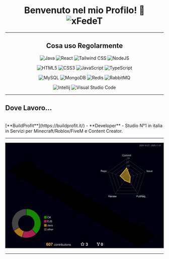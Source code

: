 <h1 align="center">Benvenuto nel mio Profilo! 👋 <img src="https://komarev.com/ghpvc/?username=xFedeT" alt="xFedeT" /></h1>

<hr>
  <h2 align="center">Cosa uso Regolarmente</h2>
  
  <p align="center">
    <a>
      <p align="center">
          <img alt="Java" src="https://img.shields.io/badge/java-%23ED8B00.svg?&style=for-the-badge&logo=java&logoColor=white"/>
          <img alt="React" src="https://img.shields.io/badge/react-%2320232a.svg?&style=for-the-badge&logo=react&logoColor=61DAFB"/>
          <img alt="Tailwind CSS" src="https://img.shields.io/badge/tailwindcss-%2338B2AC.svg?&style=for-the-badge&logo=tailwind-css&logoColor=white"/>
          <img alt="NodeJS" src="https://img.shields.io/badge/node.js-%2343853D.svg?&style=for-the-badge&logo=node.js&logoColor=white"/>
      </p>
      <p align="center">
          <img alt="HTML5" src="https://img.shields.io/badge/html5-%23E34F26.svg?&style=for-the-badge&logo=html5&logoColor=white"/>
          <img alt="CSS3" src="https://img.shields.io/badge/css3-%231572B6.svg?&style=for-the-badge&logo=css3&logoColor=white"/>
          <img alt="JavaScript" src="https://img.shields.io/badge/javascript-%23F7DF1E.svg?&style=for-the-badge&logo=javascript&logoColor=black"/>
          <img alt="TypeScript" src="https://img.shields.io/badge/typescript-%23007ACC.svg?&style=for-the-badge&logo=typescript&logoColor=white"/>
      </p>
      <p align="center">
          <img alt="MySQL" src="https://img.shields.io/badge/mysql-%2300f.svg?&style=for-the-badge&logo=mysql&logoColor=white"/>
          <img alt="MongoDB" src="https://img.shields.io/badge/mongodb-%234ea94b.svg?&style=for-the-badge&logo=mongodb&logoColor=white"/>
          <img alt="Redis" src="https://img.shields.io/badge/redis-%23DC382D.svg?&style=for-the-badge&logo=redis&logoColor=white"/>
          <img alt="RabbitMQ" src="https://img.shields.io/badge/rabbitmq-%23FF6600.svg?&style=for-the-badge&logo=rabbitmq&logoColor=white"/>
      </p>
      <p align="center">
          <img alt="Intellij" src="https://img.shields.io/badge/IntelliJIDEA-000000.svg?style=for-the-badge&logo=intellij-idea&logoColor=white"/>
          <img alt="Visual Studio Code" src="https://img.shields.io/badge/Visual_Studio_Code-0078d7.svg?&style=for-the-badge&logo=visual-studio-code&logoColor=white"/>
      </p>
    </a>
  </p>
</hr>

<hr>
  <h2> Dove Lavoro... </h2>
</hr>


<br>
[**BuildProfit**](https://buildprofit.it/) - **Developer** - Studio N°1 in italia in Servizi per Minecraft/Roblox/FiveM e Content Creator.


<hr>
  <p align="center"><img src="https://github.com/xFedeT/xFedeT/blob/main/profile-3d-contrib/profile-night-rainbow.svg"/> </p>
<hr>
